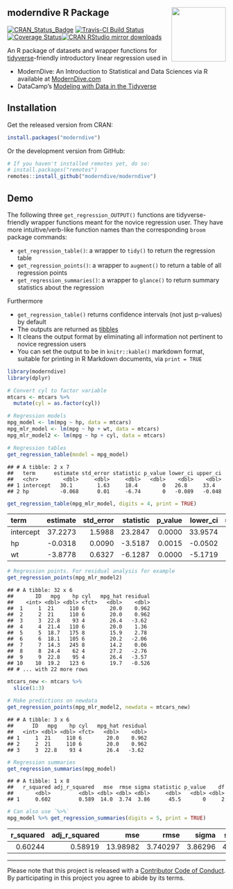 
## moderndive R Package <img src="https://github.com/moderndive/moderndive/blob/master/images/hex_blue_text.png?raw=true" align="right" width=125 />

[![CRAN\_Status\_Badge](http://www.r-pkg.org/badges/version/moderndive)](https://cran.r-project.org/package=moderndive)
[![Travis-CI Build
Status](https://travis-ci.org/moderndive/moderndive.svg?branch=master)](https://travis-ci.org/moderndive/moderndive)
[![Coverage
Status](https://img.shields.io/codecov/c/github/moderndive/moderndive/master.svg)](https://codecov.io/github/moderndive/moderndive?branch=master)[![CRAN
RStudio mirror
downloads](http://cranlogs.r-pkg.org/badges/moderndive)](http://www.r-pkg.org/pkg/moderndive)

An R package of datasets and wrapper functions for
[tidyverse](https://www.tidyverse.org/)-friendly introductory linear
regression used in

  - ModernDive: An Introduction to Statistical and Data Sciences via R
    available at [ModernDive.com](https://moderndive.com/)
  - DataCamp’s [Modeling with Data in the
    Tidyverse](https://www.datacamp.com/courses/modeling-with-data-in-the-tidyverse)

## Installation

Get the released version from CRAN:

``` r
install.packages("moderndive")
```

Or the development version from GitHub:

``` r
# If you haven't installed remotes yet, do so:
# install.packages("remotes")
remotes::install_github("moderndive/moderndive")
```

## Demo

The following three `get_regression_OUTPUT()` functions are
tidyverse-friendly wrapper functions meant for the novice regression
user. They have more intuitive/verb-like function names than the
corresponding `broom` package commands:

  - `get_regression_table()`: a wrapper to `tidy()` to return the
    regression table
  - `get_regression_points()`: a wrapper to `augment()` to return a
    table of all regression points
  - `get_regression_summaries()`: a wrapper to `glance()` to return
    summary statistics about the regression

Furthermore

  - `get_regression_table()` returns confidence intervals (not just
    p-values) by default
  - The outputs are returned as
    [tibbles](https://blog.rstudio.com/2016/03/24/tibble-1-0-0/)
  - It cleans the output format by eliminating all information not
    pertinent to novice regression users
  - You can set the output to be in `knitr::kable()` markdown format,
    suitable for printing in R Markdown documents, via `print = TRUE`

<!-- end list -->

``` r
library(moderndive)
library(dplyr)
```

``` r
# Convert cyl to factor variable
mtcars <- mtcars %>% 
  mutate(cyl = as.factor(cyl))

# Regression models
mpg_model <- lm(mpg ~ hp, data = mtcars)
mpg_mlr_model <- lm(mpg ~ hp + wt, data = mtcars)
mpg_mlr_model2 <- lm(mpg ~ hp + cyl, data = mtcars)

# Regression tables
get_regression_table(model = mpg_model)
```

    ## # A tibble: 2 x 7
    ##   term      estimate std_error statistic p_value lower_ci upper_ci
    ##   <chr>        <dbl>     <dbl>     <dbl>   <dbl>    <dbl>    <dbl>
    ## 1 intercept   30.1        1.63     18.4        0   26.8     33.4  
    ## 2 hp          -0.068      0.01     -6.74       0   -0.089   -0.048

``` r
get_regression_table(mpg_mlr_model, digits = 4, print = TRUE)
```

| term      | estimate | std\_error | statistic | p\_value | lower\_ci | upper\_ci |
| :-------- | -------: | ---------: | --------: | -------: | --------: | --------: |
| intercept |  37.2273 |     1.5988 |   23.2847 |   0.0000 |   33.9574 |   40.4972 |
| hp        | \-0.0318 |     0.0090 |  \-3.5187 |   0.0015 |  \-0.0502 |  \-0.0133 |
| wt        | \-3.8778 |     0.6327 |  \-6.1287 |   0.0000 |  \-5.1719 |  \-2.5837 |

``` r
# Regression points. For residual analysis for example
get_regression_points(mpg_mlr_model2)
```

    ## # A tibble: 32 x 6
    ##       ID   mpg    hp cyl   mpg_hat residual
    ##    <int> <dbl> <dbl> <fct>   <dbl>    <dbl>
    ##  1     1  21     110 6        20.0    0.962
    ##  2     2  21     110 6        20.0    0.962
    ##  3     3  22.8    93 4        26.4   -3.62 
    ##  4     4  21.4   110 6        20.0    1.36 
    ##  5     5  18.7   175 8        15.9    2.78 
    ##  6     6  18.1   105 6        20.2   -2.06 
    ##  7     7  14.3   245 8        14.2    0.06 
    ##  8     8  24.4    62 4        27.2   -2.76 
    ##  9     9  22.8    95 4        26.4   -3.57 
    ## 10    10  19.2   123 6        19.7   -0.526
    ## # ... with 22 more rows

``` r
mtcars_new <- mtcars %>% 
  slice(1:3)

# Make predictions on newdata
get_regression_points(mpg_mlr_model2, newdata = mtcars_new)
```

    ## # A tibble: 3 x 6
    ##      ID   mpg    hp cyl   mpg_hat residual
    ##   <int> <dbl> <dbl> <fct>   <dbl>    <dbl>
    ## 1     1  21     110 6        20.0    0.962
    ## 2     2  21     110 6        20.0    0.962
    ## 3     3  22.8    93 4        26.4   -3.62

``` r
# Regression summaries
get_regression_summaries(mpg_model)
```

    ## # A tibble: 1 x 8
    ##   r_squared adj_r_squared   mse  rmse sigma statistic p_value    df
    ##       <dbl>         <dbl> <dbl> <dbl> <dbl>     <dbl>   <dbl> <dbl>
    ## 1     0.602         0.589  14.0  3.74  3.86      45.5       0     2

``` r
# Can also use `%>%`
mpg_model %>% get_regression_summaries(digits = 5, print = TRUE)
```

| r\_squared | adj\_r\_squared |      mse |     rmse |   sigma | statistic | p\_value | df |
| ---------: | --------------: | -------: | -------: | ------: | --------: | -------: | -: |
|    0.60244 |         0.58919 | 13.98982 | 3.740297 | 3.86296 |   45.4598 |        0 |  2 |

-----

Please note that this project is released with a [Contributor Code of
Conduct](CONDUCT.md). By participating in this project you agree to
abide by its terms.
